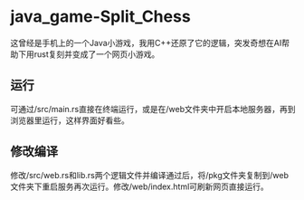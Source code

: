 # java_game-Split_Chess
这曾经是手机上的一个Java小游戏，我用C++还原了它的逻辑，突发奇想在AI帮助下用rust复刻并变成了一个网页小游戏。

## 运行
可通过/src/main.rs直接在终端运行，或是在/web文件夹中开启本地服务器，再到浏览器里运行，这样界面好看些。

## 修改编译
修改/src/web.rs和lib.rs两个逻辑文件并编译通过后，将/pkg文件夹复制到/web文件夹下重启服务再次运行。修改/web/index.html可刷新网页直接运行。

